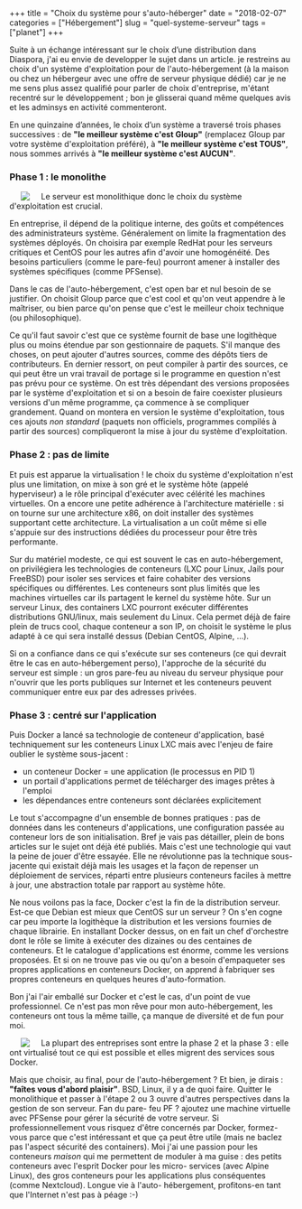 +++
title = "Choix du système pour s'auto-héberger"
date = "2018-02-07"
categories = ["Hébergement"]
slug = "quel-systeme-serveur"
tags = ["planet"]
+++

Suite à un échange intéressant sur le choix d’une distribution dans Diaspora,
j'ai eu envie de developper le sujet dans un article. je restreins au choix
d'un système d'exploitation pour de l'auto-hébergement (à la maison ou chez un
hébergeur avec une offre de serveur physique dédié) car je ne me sens plus
assez qualifié pour parler de choix d'entreprise, m'étant recentré sur le
développement ; bon je glisserai quand même quelques avis et les adminsys en
activité commenteront.

En une quinzaine d’années, le choix d’un système a traversé trois phases
successives : de **"le meilleur système c'est Gloup"** (remplacez Gloup par
votre système d'exploitation préféré), à **"le meilleur système c'est TOUS"**,
nous sommes arrivés à **"le meilleur système c'est AUCUN"**.

### Phase 1 : le monolithe

<img src="/images/2018/monolithe.jpg" style="float:left; margin: 0px 20px;"/>Le serveur est monolithique donc le choix du système d'exploitation est crucial.

En entreprise, il dépend de la politique interne, des goûts et compétences des
administrateurs système. Généralement on limite la fragmentation des systèmes
déployés. On choisira par exemple RedHat pour les serveurs critiques et CentOS
pour les autres afin d'avoir une homogénéité. Des besoins particuliers (comme
le pare-feu) pourront amener à installer des systèmes spécifiques (comme
PFSense).

Dans le cas de l'auto-hébergement, c'est open bar et nul besoin de se
justifier. On choisit Gloup parce que c'est cool et qu'on veut appendre à le
maîtriser, ou bien parce qu'on pense que c'est le meilleur choix technique (ou
philosophique).

Ce qu'il faut savoir c'est que ce système fournit de base une logithèque plus
ou moins étendue par son gestionnaire de paquets. S'il manque des choses, on
peut ajouter d'autres sources, comme des dépôts tiers de contributeurs. En
dernier ressort, on peut compiler à partir des sources, ce qui peut être un
vrai travail de portage si le programme en question n'est pas prévu pour ce
système. On est très dépendant des versions proposées par le système
d'exploitation et si on a besoin de faire coexister plusieurs versions d'un
même programme, ça commence à se compliquer grandement. Quand on montera en
version le système d'exploitation, tous ces ajouts *non standard* (paquets non
officiels, programmes compilés à partir des sources) compliqueront la mise à
jour du système d'exploitation.

### Phase 2 : pas de limite

Et puis est apparue la virtualisation ! le choix du système d'exploitation
n'est plus une limitation, on mixe à son gré et le système hôte (appelé
hyperviseur) a le rôle principal d'exécuter avec célérité les machines
virtuelles. On a encore une petite adhérence à l'architecture matérielle : si
on tourne sur une architecture x86, on doit installer des systèmes supportant
cette architecture. La virtualisation a un coût même si elle s'appuie sur des
instructions dédiées du processeur pour être très performante.

Sur du matériel modeste, ce qui est souvent le cas en auto-hébergement, on
privilégiera les technologies de conteneurs (LXC pour Linux, Jails pour
FreeBSD) pour isoler ses services et faire cohabiter des versions spécifiques
ou différentes. Les conteneurs sont plus limités que les machines virtuelles
car ils partagent le kernel du système hôte. Sur un serveur Linux, des
containers LXC pourront exécuter différentes distributions GNU/linux, mais
seulement du Linux. Cela permet déjà de faire plein de trucs cool, chaque
conteneur a son IP, on choisit le système le plus adapté à ce qui sera
installé dessus (Debian CentOS, Alpine, ...).

Si on a confiance dans ce qui s'exécute sur ses conteneurs (ce qui devrait
être le cas en auto-hébergement perso), l'approche de la sécurité du serveur
est simple : un gros pare-feu au niveau du serveur physique pour n'ouvrir que
les ports publiques sur Internet et les conteneurs peuvent communiquer entre
eux par des adresses privées.  

### Phase 3 : centré sur l'application

Puis Docker a lancé sa technologie de conteneur d'application, basé
techniquement sur les conteneurs Linux LXC mais avec l'enjeu de faire oublier
le système sous-jacent :

- un conteneur Docker = une application (le processus en PID 1)
- un portail d'applications permet de télécharger des images prêtes à l'emploi
- les dépendances entre conteneurs sont déclarées explicitement

Le tout s'accompagne d'un ensemble de bonnes pratiques : pas de données dans
les conteneurs d'applications, une configuration passée au conteneur lors de
son initialisation. Bref je vais pas détailler, plein de bons articles sur le
sujet ont déjà été publiés. Mais c'est une technologie qui vaut la peine de
jouer d'être essayée. Elle ne révolutionne pas la technique sous-jacente qui
existait déjà mais les usages et la façon de repenser un déploiement de
services, réparti entre plusieurs conteneurs faciles à mettre à jour, une
abstraction totale par rapport au système hôte.

Ne nous voilons pas la face, Docker c'est la fin de la distribution serveur.
Est-ce que Debian est mieux que CentOS sur un serveur ? On s'en cogne car peu
importe la logithèque la distribution et les versions fournies de chaque
librairie. En installant Docker dessus, on en fait un chef d'orchestre dont le
rôle se limite à exécuter des dizaines ou des centaines de conteneurs. Et le
catalogue d'applications est énorme, comme les versions proposées. Et si on ne
trouve pas vie ou qu'on a besoin d'empaqueter ses propres applications en
conteneurs Docker, on apprend à fabriquer ses propres conteneurs en quelques
heures d'auto-formation.

Bon j'ai l'air emballé sur Docker et c'est le cas, d'un point de vue
professionnel. Ce n'est pas mon rêve pour mon auto-hébergement, les conteneurs
ont tous la même taille, ça manque de diversité et de fun pour moi.


<img src="/images/2018/havefun.jpg" style="float:left; margin: 0px 20px;"/>La
plupart des entreprises sont entre la phase 2 et la phase 3 : elle ont
virtualisé tout ce qui est possible et elles migrent des services sous
Docker.

Mais que choisir, au final, pour de l'auto-hébergement ? Et bien, je dirais :
**"faîtes vous d'abord plaisir"**. BSD, Linux, il y a de quoi faire. Quitter
le monolithique et passer à l'étape 2 ou 3 ouvre d'autres perspectives dans la
gestion de son serveur. Fan du pare- feu PF ? ajoutez une machine virtuelle
avec PFSense pour gérer la sécurité de votre serveur. Si professionnellement
vous risquez d'être concernés par Docker, formez-vous parce que c'est
intéressant et que ça peut être utile (mais ne baclez pas l'aspect sécurité
des containers). Moi j'ai une passion pour les conteneurs *maison* qui me
permettent de moduler à ma guise : des petits conteneurs avec l'esprit Docker
pour les micro- services (avec Alpine Linux), des gros conteneurs pour les
applications plus conséquentes (comme Nextcloud). Longue vie à l'auto-
hébergement, profitons-en tant que l'Internet n'est pas à péage :-)
